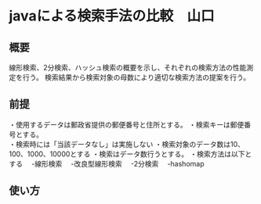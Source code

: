 # javaによる検索手法の比較　山口

## 概要
線形検索、2分検索、ハッシュ検索の概要を示し、それぞれの検索方法の性能測定を行う。
検索結果から検索対象の母数により適切な検索方法の提案を行う。

## 前提
・使用するデータは郵政省提供の郵便番号と住所とする。
・検索キーは郵便番号とする。  
・検索時には「当該データなし」は実施しない
・検索対象のデータ数は10、100、1000、10000とする
・検索はデータ数行うとする。
・検索方法は以下とする
　-線形検索
　-改良型線形検索
　-2分検索
　-hashomap

## 使い方

  
